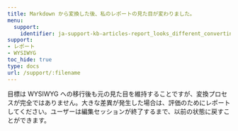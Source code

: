 ```yaml
---
title: Markdown から変換した後、私のレポートの見た目が変わりました。
menu:
  support:
    identifier: ja-support-kb-articles-report_looks_different_converting_markdown
support:
- レポート
- WYSIWYG
toc_hide: true
type: docs
url: /support/:filename
---
```


目標は WYSIWYG への移行後も元の見た目を維持することですが、変換プロセスが完全ではありません。大きな差異が発生した場合は、評価のためにレポートしてください。ユーザーは編集セッションが終了するまで、以前の状態に戻すことができます。